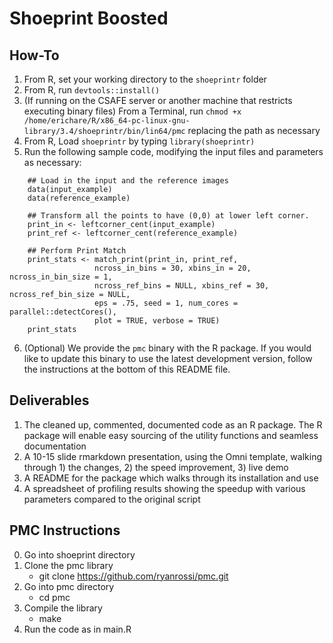 Shoeprint Boosted
=====================================

How-To
------
1. From R, set your working directory to the `shoeprintr` folder
2. From R, run `devtools::install()`
3. (If running on the CSAFE server or another machine that restricts executing binary files) From a Terminal, run `chmod +x /home/erichare/R/x86_64-pc-linux-gnu-library/3.4/shoeprintr/bin/lin64/pmc` replacing the path as necessary
4. From R, Load `shoeprintr` by typing `library(shoeprintr)`
5. Run the following sample code, modifying the input files and parameters as necessary:

```
    ## Load in the input and the reference images
    data(input_example)
    data(reference_example)
    
    ## Transform all the points to have (0,0) at lower left corner.
    print_in <- leftcorner_cent(input_example)
    print_ref <- leftcorner_cent(reference_example)

    ## Perform Print Match
    print_stats <- match_print(print_in, print_ref,
			       ncross_in_bins = 30, xbins_in = 20, ncross_in_bin_size = 1,
			       ncross_ref_bins = NULL, xbins_ref = 30, ncross_ref_bin_size = NULL,
			       eps = .75, seed = 1, num_cores = parallel::detectCores(), 
			       plot = TRUE, verbose = TRUE)
    print_stats
```
6. (Optional) We provide the `pmc` binary with the R package. If you would like to update this binary to use the latest development version, follow the instructions at the bottom of this README file.

Deliverables
--------
1. The cleaned up, commented, documented code as an R package. The R package will enable easy sourcing of the utility functions and seamless documentation
2. A 10-15 slide rmarkdown presentation, using the Omni template, walking through 1) the changes, 2) the speed improvement, 3) live demo
3. A README for the package which walks through its installation and use
4. A spreadsheet of profiling results showing the speedup with various parameters compared to the original script

PMC Instructions
--------
0.  Go into shoeprint directory
1.	Clone the pmc library
	+ 	git clone https://github.com/ryanrossi/pmc.git
2.	Go into pmc directory
	+	cd pmc
3.	Compile the library
	+	make
4.	Run the code as in main.R
